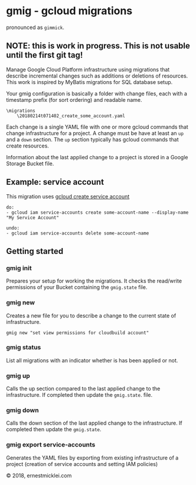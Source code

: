 # gmig - gcloud migrations

pronounced as `gimmick`.

## NOTE: this is work in progress. This is not usable until the first git tag!

Manage Google Cloud Platform infrastructure using migrations that describe incremental changes such as additions or deletions of resources. This work is inspired by MyBatis migrations for SQL database setup.

Your gmig configuration is basically a folder with change files, each with a timestamp prefix (for sort ordering) and readable name.

    \migrations
        \20180214t071402_create_some_account.yaml

Each change is a single YAML file with one or more gcloud commands that change infrastructure for a project.
A change must be have at least an `up` and a `down` section. The `up` section typically has gcloud commands that create resources.

Information about the last applied change to a project is stored in a Google Storage Bucket file.

## Example: service account
This migration uses [gcloud create service account](https://cloud.google.com/sdk/gcloud/reference/iam/service-accounts/create)

    do:
    - gcloud iam service-accounts create some-account-name --display-name "My Service Account"
    
    undo:
    - gcloud iam service-accounts delete some-account-name

## Getting started

### gmig init
Prepares your setup for working the migrations. It checks the read/write permissions of your Bucket containing the `gmig.state` file.

### gmig new
Creates a new file for you to describe a change to the current state of infrastructure.

    gmig new "set view permissions for cloudbuild account"

### gmig status
List all migrations with an indicator whether is has been applied or not.

### gmig up
Calls the up section compared to the last applied change to the infrastructure. If completed then update the `gmig.state`. file.

### gmig down
Calls the down section of the last applied change to the infrastructure. If completed then update the `gmig.state`.

### gmig export service-accounts
Generates the YAML files by exporting from existing infrastructure of a project (creation of service accounts and setting IAM policies)

&copy; 2018, ernestmicklei.com